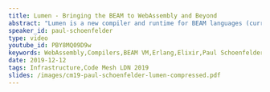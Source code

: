 ```yaml
---
title: Lumen - Bringing the BEAM to WebAssembly and Beyond
abstract: "Lumen is a new compiler and runtime for BEAM languages (currently Erlang and Elixir) that supports targeting environments that were previously unsupported or infeasible for the BEAM virtual machine, e.g. WebAssembly, bare metal embedded hardware and more. To best support these new targets, Lumen takes an alternative implementation approach compared to the BEAM - rather than being constructed as a compiler that produces bytecode which is then executed by a virtual machine, Lumen is instead an ahead-of-time compiler that produces native code in the form of a standalone executable. It builds on the capabilities and ecosystem provided by the Rust and LLVM toolchains, and makes it possible to apply BEAM languages to domains that were previously inaccessible."
speaker_id: paul-schoenfelder
type: video
youtube_id: PBY8MQ09D9w
keywords: WebAssembly,Compilers,BEAM VM,Erlang,Elixir,Paul Schoenfelder,Code Mesh LDN
date: 2019-12-12
tags: Infrastructure,Code Mesh LDN 2019
slides: /images/cm19-paul-schoenfelder-lumen-compressed.pdf
---
```


